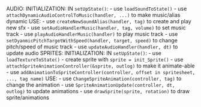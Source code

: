 AUDIO:
    INITIALIZATION:
        IN ```setUpState()```:
        - use ```loadSoundToState()```
        - use ```attachDynamicAudioControlToMusic(handler, ...)``` to make music/alias dynamic
    USE:
        - use ```createNewSoundAlias(handler, tag)``` to create and play new sfx
        - use ```setAudioHandlerMusic(handler, tag, volume)``` to set music track
        - use ```playAudioHandlerMusic(handler)``` to play music track
        - use ```setDyanmicPitchTargetWithSpeed(handler, target, speed)``` to change pitch/speed of music track
        - use ```updateAudioHandler(handler, dt)``` to update audio
SPRITES:
    INITIALIZATION:
        IN ```setUpState()```:
        - use ```loadTextureToState()```
        - create sprite with ```sprite = init_Sprite()```
        - use ```attachSpriteAnimationController(&sprite, outlog)``` to make it animate-able
        - use ```addAnimationToSpriteController(controller, offset in spritesheet, ..., tag name)```
    USE:
        - use ```ChangeSpriteAnimation(controller, tag)``` to change the animation
        - use ```SpriteAnimationUpdate(controller, dt, outlog)``` to update animations
        - use ```drawSprite(sprite, rotation)``` to draw sprite/animations